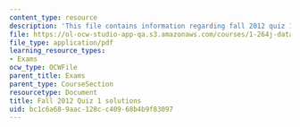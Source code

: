 ```yaml
---
content_type: resource
description: 'This file contains information regarding fall 2012 quiz 1 solutions. '
file: https://ol-ocw-studio-app-qa.s3.amazonaws.com/courses/1-264j-database-internet-and-systems-integration-technologies-fall-2013/bc1c6a689aac128cc40968b4b9f83097_MIT1_264JF13_F12_Q1_sol.pdf
file_type: application/pdf
learning_resource_types:
- Exams
ocw_type: OCWFile
parent_title: Exams
parent_type: CourseSection
resourcetype: Document
title: Fall 2012 Quiz 1 solutions
uid: bc1c6a68-9aac-128c-c409-68b4b9f83097
---
```

